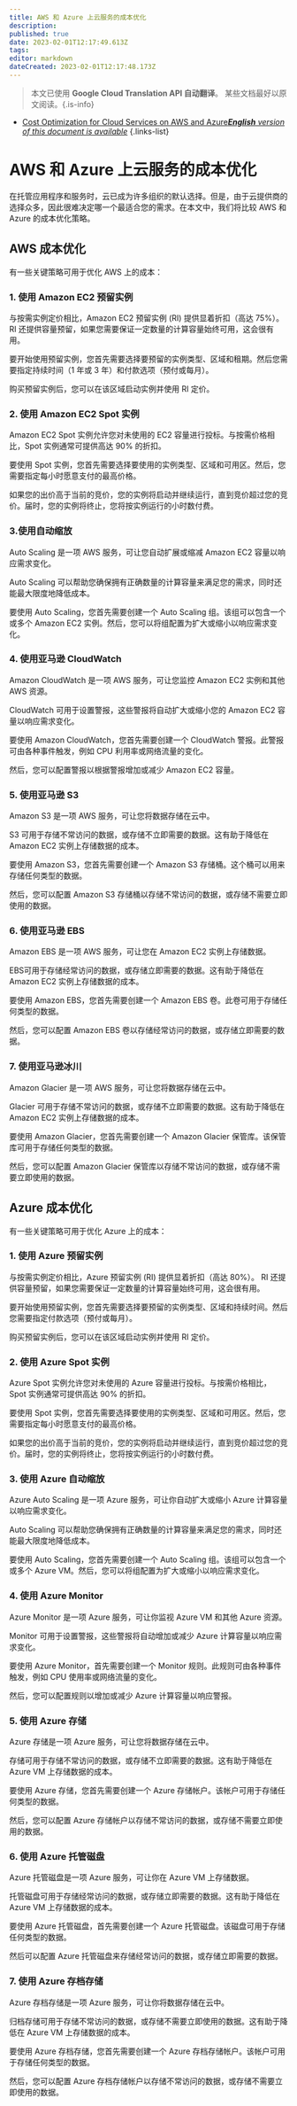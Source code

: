 ```yaml
---
title: AWS 和 Azure 上云服务的成本优化
description: 
published: true
date: 2023-02-01T12:17:49.613Z
tags: 
editor: markdown
dateCreated: 2023-02-01T12:17:48.173Z
---
```


> 本文已使用 **Google Cloud Translation API 自动翻译**。
某些文档最好以原文阅读。{.is-info}

- [Cost Optimization for Cloud Services on AWS and Azure***English** version of this document is available*](/en/Knowledge-base/Cloud/cost-optimization-for-cloud-services-on-aws-and-azure)
{.links-list}



# AWS 和 Azure 上云服务的成本优化

在托管应用程序和服务时，云已成为许多组织的默认选择。但是，由于云提供商的选择众多，因此很难决定哪一个最适合您的需求。在本文中，我们将比较 AWS 和 Azure 的成本优化策略。

## AWS 成本优化

有一些关键策略可用于优化 AWS 上的成本：

### 1. 使用 Amazon EC2 预留实例

与按需实例定价相比，Amazon EC2 预留实例 (RI) 提供显着折扣（高达 75%）。 RI 还提供容量预留，如果您需要保证一定数量的计算容量始终可用，这会很有用。

要开始使用预留实例，您首先需要选择要预留的实例类型、区域和租期。然后您需要指定持续时间（1 年或 3 年）和付款选项（预付或每月）。

购买预留实例后，您可以在该区域启动实例并使用 RI 定价。

### 2. 使用 Amazon EC2 Spot 实例

Amazon EC2 Spot 实例允许您对未使用的 EC2 容量进行投标。与按需价格相比，Spot 实例通常可提供高达 90% 的折扣。

要使用 Spot 实例，您首先需要选择要使用的实例类型、区域和可用区。然后，您需要指定每小时愿意支付的最高价格。

如果您的出价高于当前的竞价，您的实例将启动并继续运行，直到竞价超过您的竞价。届时，您的实例将终止，您将按实例运行的小时数付费。

### 3.使用自动缩放

Auto Scaling 是一项 AWS 服务，可让您自动扩展或缩减 Amazon EC2 容量以响应需求变化。

Auto Scaling 可以帮助您确保拥有正确数量的计算容量来满足您的需求，同时还能最大限度地降低成本。

要使用 Auto Scaling，您首先需要创建一个 Auto Scaling 组。该组可以包含一个或多个 Amazon EC2 实例。然后，您可以将组配置为扩大或缩小以响应需求变化。

### 4. 使用亚马逊 CloudWatch

Amazon CloudWatch 是一项 AWS 服务，可让您监控 Amazon EC2 实例和其他 AWS 资源。

CloudWatch 可用于设置警报，这些警报将自动扩大或缩小您的 Amazon EC2 容量以响应需求变化。

要使用 Amazon CloudWatch，您首先需要创建一个 CloudWatch 警报。此警报可由各种事件触发，例如 CPU 利用率或网络流量的变化。

然后，您可以配置警报以根据警报增加或减少 Amazon EC2 容量。

### 5. 使用亚马逊 S3

Amazon S3 是一项 AWS 服务，可让您将数据存储在云中。

S3 可用于存储不常访问的数据，或存储不立即需要的数据。这有助于降低在 Amazon EC2 实例上存储数据的成本。

要使用 Amazon S3，您首先需要创建一个 Amazon S3 存储桶。这个桶可以用来存储任何类型的数据。

然后，您可以配置 Amazon S3 存储桶以存储不常访问的数据，或存储不需要立即使用的数据。

### 6. 使用亚马逊 EBS

Amazon EBS 是一项 AWS 服务，可让您在 Amazon EC2 实例上存储数据。

EBS可用于存储经常访问的数据，或存储立即需要的数据。这有助于降低在 Amazon EC2 实例上存储数据的成本。

要使用 Amazon EBS，您首先需要创建一个 Amazon EBS 卷。此卷可用于存储任何类型的数据。

然后，您可以配置 Amazon EBS 卷以存储经常访问的数据，或存储立即需要的数据。

### 7. 使用亚马逊冰川

Amazon Glacier 是一项 AWS 服务，可让您将数据存储在云中。

Glacier 可用于存储不常访问的数据，或存储不立即需要的数据。这有助于降低在 Amazon EC2 实例上存储数据的成本。

要使用 Amazon Glacier，您首先需要创建一个 Amazon Glacier 保管库。该保管库可用于存储任何类型的数据。

然后，您可以配置 Amazon Glacier 保管库以存储不常访问的数据，或存储不需要立即使用的数据。

## Azure 成本优化

有一些关键策略可用于优化 Azure 上的成本：

### 1. 使用 Azure 预留实例

与按需实例定价相比，Azure 预留实例 (RI) 提供显着折扣（高达 80%）。 RI 还提供容量预留，如果您需要保证一定数量的计算容量始终可用，这会很有用。

要开始使用预留实例，您首先需要选择要预留的实例类型、区域和持续时间。然后您需要指定付款选项（预付或每月）。

购买预留实例后，您可以在该区域启动实例并使用 RI 定价。

### 2. 使用 Azure Spot 实例

Azure Spot 实例允许您对未使用的 Azure 容量进行投标。与按需价格相比，Spot 实例通常可提供高达 90% 的折扣。

要使用 Spot 实例，您首先需要选择要使用的实例类型、区域和可用区。然后，您需要指定每小时愿意支付的最高价格。

如果您的出价高于当前的竞价，您的实例将启动并继续运行，直到竞价超过您的竞价。届时，您的实例将终止，您将按实例运行的小时数付费。

### 3. 使用 Azure 自动缩放

Azure Auto Scaling 是一项 Azure 服务，可让你自动扩大或缩小 Azure 计算容量以响应需求变化。

Auto Scaling 可以帮助您确保拥有正确数量的计算容量来满足您的需求，同时还能最大限度地降低成本。

要使用 Auto Scaling，您首先需要创建一个 Auto Scaling 组。该组可以包含一个或多个 Azure VM。然后，您可以将组配置为扩大或缩小以响应需求变化。

### 4. 使用 Azure Monitor

Azure Monitor 是一项 Azure 服务，可让你监视 Azure VM 和其他 Azure 资源。

Monitor 可用于设置警报，这些警报将自动增加或减少 Azure 计算容量以响应需求变化。

要使用 Azure Monitor，首先需要创建一个 Monitor 规则。此规则可由各种事件触发，例如 CPU 使用率或网络流量的变化。

然后，您可以配置规则以增加或减少 Azure 计算容量以响应警报。

### 5. 使用 Azure 存储

Azure 存储是一项 Azure 服务，可让您将数据存储在云中。

存储可用于存储不常访问的数据，或存储不立即需要的数据。这有助于降低在 Azure VM 上存储数据的成本。

要使用 Azure 存储，您首先需要创建一个 Azure 存储帐户。该帐户可用于存储任何类型的数据。

然后，您可以配置 Azure 存储帐户以存储不常访问的数据，或存储不需要立即使用的数据。

### 6. 使用 Azure 托管磁盘

Azure 托管磁盘是一项 Azure 服务，可让你在 Azure VM 上存储数据。

托管磁盘可用于存储经常访问的数据，或存储立即需要的数据。这有助于降低在 Azure VM 上存储数据的成本。

要使用 Azure 托管磁盘，首先需要创建一个 Azure 托管磁盘。该磁盘可用于存储任何类型的数据。

然后可以配置 Azure 托管磁盘来存储经常访问的数据，或存储立即需要的数据。

### 7. 使用 Azure 存档存储

Azure 存档存储是一项 Azure 服务，可让你将数据存储在云中。

归档存储可用于存储不常访问的数据，或存储不需要立即使用的数据。这有助于降低在 Azure VM 上存储数据的成本。

要使用 Azure 存档存储，您首先需要创建一个 Azure 存档存储帐户。该帐户可用于存储任何类型的数据。

然后，您可以配置 Azure 存档存储帐户以存储不常访问的数据，或存储不需要立即使用的数据。
